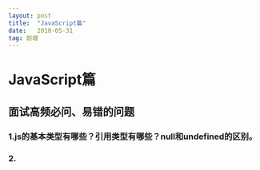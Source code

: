 ```yaml
---
layout: post
title:  "JavaScript篇"
date:   2018-05-31
tag: 前端
---
```


# JavaScript篇
面试高频必问、易错的问题
------
### 1.js的基本类型有哪些？引用类型有哪些？null和undefined的区别。
### 2.